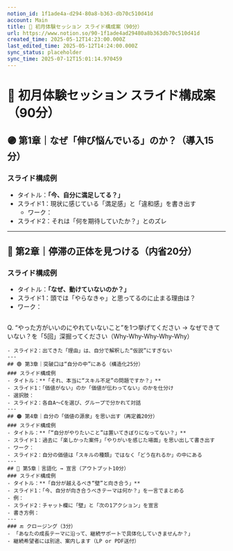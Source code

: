 ```yaml
---
notion_id: 1f1ade4a-d294-80a8-b363-db70c510d41d
account: Main
title: 🎯 初月体験セッション スライド構成案（90分）
url: https://www.notion.so/90-1f1ade4ad29480a8b363db70c510d41d
created_time: 2025-05-12T14:23:00.000Z
last_edited_time: 2025-05-12T14:24:00.000Z
sync_status: placeholder
sync_time: 2025-07-12T15:01:14.970459
---
```

# 🎯 初月体験セッション スライド構成案（90分）

## 🟣 第1章｜なぜ「伸び悩んでいる」のか？（導入15分）
### スライド構成例
- タイトル：**「今、自分に満足してる？」**
- スライド1：現状に感じている「満足感」と「違和感」を書き出す
  - ワーク：
- スライド2：それは「何を期待していたか？」とのズレ
---
## 🔵 第2章｜停滞の正体を見つける（内省20分）
### スライド構成例
- タイトル：**「なぜ、動けていないのか？」**
- スライド1：頭では「やらなきゃ」と思ってるのに止まる理由は？
- ワーク：
  ```plain text
Q. “やった方がいいのにやれていないこと”を1つ挙げてください
→ なぜできていない？を「5回」深掘ってください（Why-Why-Why-Why-Why）
  ```
- スライド2：出てきた「理由」は、自分で解釈した“仮説”にすぎない
---
## 🟢 第3章｜突破口は“自分の中”にある（構造化25分）
### スライド構成例
- タイトル：**「それ、本当に“スキル不足”の問題ですか？」**
- スライド1：「価値がない」のか「価値が伝わってない」のかを仕分け
  - 選択肢：
- スライド2：各自A〜Cを選び、グループで分かれて対話
---
## 🟠 第4章｜自分の「価値の源泉」を思い出す（再定義20分）
### スライド構成例
- タイトル：**「“自分がやりたいこと”は置いてきぼりになってない？」**
- スライド1：過去に「楽しかった案件」「やりがいを感じた場面」を思い出して書き出す
  - ワーク：
- スライド2：自分の価値は「スキルの種類」ではなく「どう在れるか」の中にある
---
## 🔴 第5章｜言語化 → 宣言（アウトプット10分）
### スライド構成例
- タイトル：**「自分が越えるべき“壁”と向き合う」**
- スライド1：「今、自分が向き合うべきテーマは何か？」を一言でまとめる
  - 例：
- スライド2：チャット欄に「壁」と「次の1アクション」を宣言
  - 書き方例：
---
### 🔚 クロージング（3分）
- 「あなたの成長テーマに沿って、継続サポートで具体化していきませんか？」
- 継続希望者には別途、案内します（LP or PDF送付）